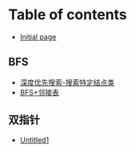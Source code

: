 # Table of contents

* [Initial page](README.md)

## BFS

* [深度优先搜索-搜索特定结点类](bfs/shen-du-you-xian-sou-suo-sou-suo-te-ding-jie-dian-lei.md)
* [BFS+邻接表](bfs/bfs+-lin-jie-biao.md)

## 双指针

* [Untitled1](shuang-zhi-zhen/untitled1.md)

